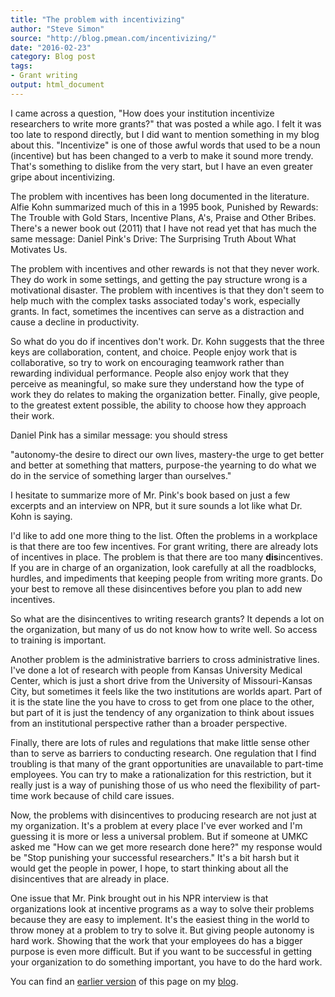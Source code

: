 ```yaml
---
title: "The problem with incentivizing"
author: "Steve Simon"
source: "http://blog.pmean.com/incentivizing/"
date: "2016-02-23"
category: Blog post
tags:
- Grant writing
output: html_document
---
```


I came across a question, "How does your institution incentivize researchers to write more grants?" that was posted a while ago. I felt it was too late to respond directly, but I did want to mention something in my blog about this. "Incentivize" is one of those awful words that used to be a noun (incentive) but has been changed to a verb to make it sound more trendy. That's something to dislike from the very start, but I have an even greater gripe about incentivizing.

<!---More--->

The problem with incentives has been long documented in the literature. Alfie Kohn summarized much of this in a 1995 book, Punished by Rewards: The Trouble with Gold Stars, Incentive Plans, A's, Praise and Other Bribes. There's a newer book out (2011) that I have not read yet that has much the same message: Daniel Pink's Drive: The Surprising Truth About What Motivates Us.

The problem with incentives and other rewards is not that they never work. They do work in some settings, and getting the pay structure wrong is a motivational disaster. The problem with incentives is that they don't seem to help much with the complex tasks associated today's work, especially grants. In fact, sometimes the incentives can serve as a distraction and cause a decline in productivity.

So what do you do if incentives don't work. Dr. Kohn suggests that the three keys are collaboration, content, and choice. People enjoy work that is collaborative, so try to work on encouraging teamwork rather than rewarding individual performance. People also enjoy work that they perceive as meaningful, so make sure they understand how the type of work they do relates to making the organization better. Finally, give people, to the greatest extent possible, the ability to choose how they approach their work.

Daniel Pink has a similar message: you should stress

"autonomy-the desire to direct our own lives, mastery-the urge to get better and better at something that matters, purpose-the yearning to do what we do in the service of something larger than ourselves."

I hesitate to summarize more of Mr. Pink's book based on just a few excerpts and an interview on NPR, but it sure sounds a lot like what Dr. Kohn is saying.

I'd like to add one more thing to the list. Often the problems in a workplace is that there are too few incentives. For grant writing, there are already lots of incentives in place. The problem is that there are too many **dis**incentives. If you are in charge of an organization, look carefully at all the roadblocks, hurdles, and impediments that keeping people from writing more grants. Do your best to remove all these disincentives before you plan to add new incentives.

So what are the disincentives to writing research grants? It depends a lot on the organization, but many of us do not know how to write well. So access to training is important.

Another problem is the administrative barriers to cross administrative lines. I've done a lot of research with people from Kansas University Medical Center, which is just a short drive from the University of Missouri-Kansas City, but sometimes it feels like the two institutions are worlds apart. Part of it is the state line the you have to cross to get from one place to the other, but part of it is just the tendency of any organization to think about issues from an institutional perspective rather than a broader perspective.

Finally, there are lots of rules and regulations that make little sense other than to serve as barriers to conducting research. One regulation that I find troubling is that many of the grant opportunities are unavailable to part-time employees. You can try to make a rationalization for this restriction, but it really just is a way of punishing those of us who need the flexibility of part-time work because of child care issues.

Now, the problems with disincentives to producing research are not just at my organization. It's a problem at every place I've ever worked and I'm guessing it is more or less a universal problem. But if someone at UMKC asked me "How can we get more research done here?" my response would be "Stop punishing your successful researchers." It's a bit harsh but it would get the people in power, I hope, to start thinking about all the disincentives that are already in place.

One issue that Mr. Pink brought out in his NPR interview is that organizations look at incentive programs as a way to solve their problems because they are easy to implement. It's the easiest thing in the world to throw money at a problem to try to solve it. But giving people autonomy is hard work. Showing that the work that your employees do has a bigger purpose is even more difficult. But if you want to be successful in getting your organization to do something important, you have to do the hard work.

You can find an [earlier version][sim1] of this page on my [blog][sim2].

[sim1]: http://blog.pmean.com/incentivizing/
[sim2]: http://blog.pmean.com
